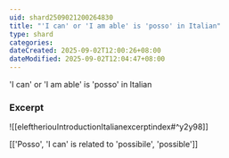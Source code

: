 ```yaml
---
uid: shard2509021200264830
title: "'I can' or 'I am able' is 'posso' in Italian"
type: shard
categories:
dateCreated: 2025-09-02T12:00:26+08:00
dateModified: 2025-09-02T12:04:47+08:00
---
```

'I can' or 'I am able' is 'posso' in Italian
### Excerpt
![[eleftheriouIntroductionItalianexcerptindex#^y2y98]]

[['Posso', 'I can' is related to 'possibile', 'possible']]